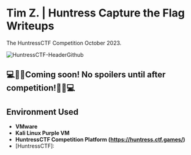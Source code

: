 <h1>Tim Z. | Huntress Capture the Flag Writeups  </h1>
The HuntressCTF Competition October 2023.

![HuntressCTF-HeaderGithub](https://github.com/ZtheAPT/HuntressCTF-Writeups/assets/145877472/c09d6549-7308-4bf5-95fc-eadc1af0a00f)


<h2>💻🕵️‍♂️Coming soon! No spoilers until after competition!🕵️‍♂️💻</h2>




<h2>Environment Used</h2>

- <b>VMware</b>
- <b>Kali Linux Purple VM</b>
- <b>HuntressCTF Competition Platform (https://huntress.ctf.games/) </b>
- [HuntressCTF]:



